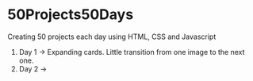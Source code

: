 # 50Projects50Days

Creating 50 projects each day using HTML, CSS and Javascript

1. Day 1 -> Expanding cards. Little transition from one image to the next one.
2. Day 2 ->

